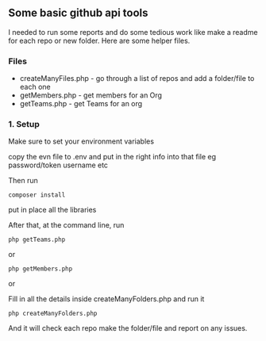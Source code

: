 ## Some basic github api tools

I needed to run some reports and do some tedious work like make a readme for each repo or new folder.
Here are some helper files.


### Files

  * createManyFiles.php - go through a list of repos and add a folder/file to each one
  * getMembers.php - get members for an Org
  * getTeams.php - get Teams for an org

### 1. Setup

Make sure to set your environment variables

copy the evn file to .env and put in the right info into that file eg password/token username etc


Then run

~~~
composer install
~~~

put in place all the libraries

After that, at the command line, run

~~~
php getTeams.php
~~~

or

~~~
php getMembers.php
~~~

or

Fill in all the details inside createManyFolders.php and run it

~~~
php createManyFolders.php
~~~

And it will check each repo make the folder/file and report on any issues.

